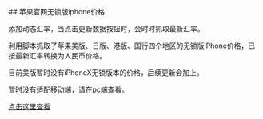 ﻿﻿## 苹果官网无锁版iphone价格

添加动态汇率，当点击更新数据按钮时，会时时抓取最新汇率。

利用脚本抓取了苹果美版、日版、港版、国行四个地区的无锁版iPhone价格，已按最新汇率转换为人民币价格。

目前美版暂时没有iPhoneX无锁版本的价格，后续更新会加上。

暂时没有适配移动端，请在pc端查看。

[点击这里查看](https://sunbf1987.github.io/iPhonePrice/index.html "苹果官网无锁版iphone价格")

